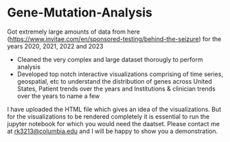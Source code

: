 # Gene-Mutation-Analysis

Got extremely large amounts of data from here (https://www.invitae.com/en/sponsored-testing/behind-the-seizure) for the years 2020, 2021, 2022 and 2023  

- Cleaned the very complex and large dataset thorougly to perform analysis 
- Developed top notch interactive visualizations comprising of time series, geospatial, etc to understand the distribution of genes across United States, Patient trends over the years and Institutions & clinician trends over the years to name a few

I have uploaded the HTML file which gives an idea of the visualizations. But for the visualizations to be rendered completely it is essential to run the jupyter notebook for which you would need the daatset. Please contact me at rk3213@columbia.edu and I will be happy to show you a demonstration. 


